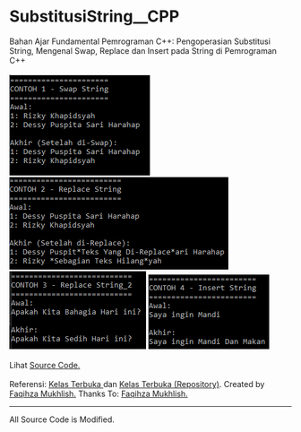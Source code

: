 # SubstitusiString__CPP
Bahan Ajar Fundamental Pemrograman C++: Pengoperasian Substitusi String, Mengenal Swap, Replace dan Insert pada String di Pemrograman C++<br><br>
<img src="https://github.com/RizkyKhapidsyah/SubstitusiString__CPP/blob/master/Results/001.PNG">
<img src="https://github.com/RizkyKhapidsyah/SubstitusiString__CPP/blob/master/Results/002.PNG">
<img src="https://github.com/RizkyKhapidsyah/SubstitusiString__CPP/blob/master/Results/003.PNG">
<img src="https://github.com/RizkyKhapidsyah/SubstitusiString__CPP/blob/master/Results/004.PNG"><br><br>
Lihat <a href="https://github.com/RizkyKhapidsyah/SubstitusiString__CPP/blob/master/Source.cpp">Source Code.</a><br><br>
Referensi: <a href="https://www.youtube.com/user/faqihzamukhlish"> Kelas Terbuka </a> dan <a href="https://github.com/kelasterbuka"> Kelas Terbuka (Repository)</a>. Created by <a href="https://github.com/faqihza">Faqihza Mukhlish.</a> Thanks To: <a href="https://www.youtube.com/channel/UCRGHjysoCemh4y7tCJQs30w/about">Faqihza Mukhlish.</a><br>

-----
All Source Code is Modified.
